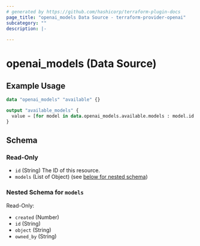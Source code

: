 ```yaml
---
# generated by https://github.com/hashicorp/terraform-plugin-docs
page_title: "openai_models Data Source - terraform-provider-openai"
subcategory: ""
description: |-
  
---
```


# openai_models (Data Source)



## Example Usage

```terraform
data "openai_models" "available" {}

output "available_models" {
  value = [for model in data.openai_models.available.models : model.id if startswith(model.id, "gpt-")]
}
```

<!-- schema generated by tfplugindocs -->
## Schema

### Read-Only

- `id` (String) The ID of this resource.
- `models` (List of Object) (see [below for nested schema](#nestedatt--models))

<a id="nestedatt--models"></a>
### Nested Schema for `models`

Read-Only:

- `created` (Number)
- `id` (String)
- `object` (String)
- `owned_by` (String)
